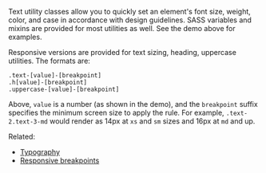 Text utility classes allow you to quickly set an element's font size, weight, color, and case in accordance with design guidelines. SASS variables and mixins are provided for most utilities as well. See the demo above for examples.

Responsive versions are provided for text sizing, heading, uppercase utilities. The formats are:

```
.text-[value]-[breakpoint]
.h[value]-[breakpoint]
.uppercase-[value]-[breakpoint]
```

Above, `value` is a number (as shown in the demo), and the `breakpoint` suffix specifies the minimum screen size to apply the rule. For example, `.text-2.text-3-md` would render as 14px at `xs` and `sm` sizes and 16px at `md` and up. 

Related:

* [Typography](/docs/typography/)
* [Responsive breakpoints](/docs/layout/#responsive-breakpoints)
